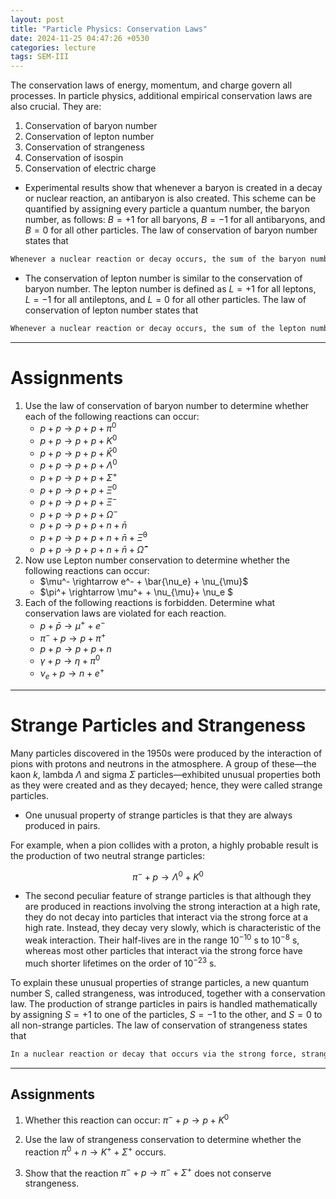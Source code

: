 ```yaml
---
layout: post
title: "Particle Physics: Conservation Laws"
date: 2024-11-25 04:47:26 +0530
categories: lecture
tags: SEM-III
---
```


The conservation laws of energy, momentum, and charge govern all processes. In particle physics, additional empirical conservation laws are also crucial. They are:
1. Conservation of baryon number
2. Conservation of lepton number
3. Conservation of strangeness
4. Conservation of isospin
5. Conservation of electric charge

- Experimental results show that whenever a baryon is created in a decay or nuclear
reaction, an antibaryon is also created. This scheme can be quantified by assigning every particle a quantum number, the baryon number, as follows: $B=+1$ for
all baryons, $B=-1$ for all antibaryons, and $B=0$ for all other particles.
The law of conservation of baryon number states that
```markdown
Whenever a nuclear reaction or decay occurs, the sum of the baryon numbers before the process must equal the sum of the baryon numbers after the process.
```
- The conservation of lepton number is similar to the conservation of baryon number. The lepton number is defined as $L=+1$ for all leptons, $L=-1$ for all antileptons, and $L=0$ for all other particles. The law of conservation of lepton number states that
```markdown
Whenever a nuclear reaction or decay occurs, the sum of the lepton numbers before the process must equal the sum of the lepton numbers after the process.
```
---

# Assignments

1. Use the law of conservation of baryon number to determine whether each of the following reactions can occur:
    - $p + p \rightarrow p + p + \pi^0$
    - $p + p \rightarrow p + p + K^0$
    - $p + p \rightarrow p + p + \bar{K}^0$
    - $p + p \rightarrow p + p + \Lambda^0$
    - $p + p \rightarrow p + p + \Sigma^+$
    - $p + p \rightarrow p + p + \Xi^0$
    - $p + p \rightarrow p + p + \Xi^-$
    - $p + p \rightarrow p + p + \Omega^-$
    - $p + p \rightarrow p + p + n + \bar{n}$
    - $p + p \rightarrow p + p + n + \bar{n} + \bar{\Xi}^0$
    - $p + p \rightarrow p + p + n + \bar{n} + \bar{\Omega}^-$
2. Now use Lepton number conservation to determine whether the following reactions can occur:
    - $\mu^- \rightarrow e^- + \bar{\nu_e} + \nu_{\mu}$
    - $\pi^+ \rightarrow \mu^+ + \nu_{\mu}+ \nu_e $
3. Each of the following reactions is forbidden. Determine what conservation laws are violated for each reaction.
    - $p + \bar{p} \rightarrow \mu^+ + e^-$
    - $\pi^- + p \rightarrow p + \pi^+$
    - $p + p \rightarrow p + p + n$
    - $\gamma + p \rightarrow \eta + \pi^0$
    - $\nu_e + p \rightarrow n + e^+$

<!-- <img src="/SKMU/assets/images/Particle-Phy/question-1.jpeg" alt="Particle Classification" class="my-custom-class" style="max-width:100%; height:auto;">
     -->
---

# Strange Particles and Strangeness

Many particles discovered in the 1950s were produced by the interaction of
pions with protons and neutrons in the atmosphere. A group of these—the
kaon $k$, lambda $\Lambda$ and sigma $\Sigma$ particles—exhibited unusual properties
both as they were created and as they decayed; hence, they were called strange
particles.
-    One unusual property of strange particles is that they are always produced in
    pairs. 

For example, when a pion collides with a proton, a highly probable result is
the production of two neutral strange particles:

$$\pi^- + p \rightarrow \Lambda^0 + K^0$$

- The second peculiar feature of strange particles is that although they are produced in reactions involving the strong interaction at a high rate, they do not decay into particles that interact via the strong force at a high rate. Instead, they decay very slowly, which is characteristic of the weak interaction. Their half-lives are in the range $10^{-10}$ s to $10^{-8}$ s, whereas most other particles that interact via the strong force have much shorter lifetimes on the order of $10^{-23}$ s.

To explain these unusual properties of strange particles, a new quantum number S, called strangeness, was introduced, together with a conservation law. The production of strange particles in pairs is handled mathematically by assigning $S = +1$ to one of the particles, $S = -1$ to the other, and $S = 0$ to all non-strange particles. The law of conservation of 
strangeness states that 

```markdown 
In a nuclear reaction or decay that occurs via the strong force, strangeness is conserved; that is, the sum of the strangeness numbers before the process must equal the sum of the strangeness numbers after the process. In processes that occur via the weak interaction, strangeness may not be conserved.
```
---
## Assignments

1. Whether this reaction can occur: $\pi^- + p \rightarrow p + K^0$ 

2. Use the law of strangeness conservation to determine whether the reaction $\pi^0+n\rightarrow K^++\Sigma^+$ occurs.

3. Show that the reaction $\pi^-+p\rightarrow \pi^-+\Sigma^+$ does not conserve strangeness.
